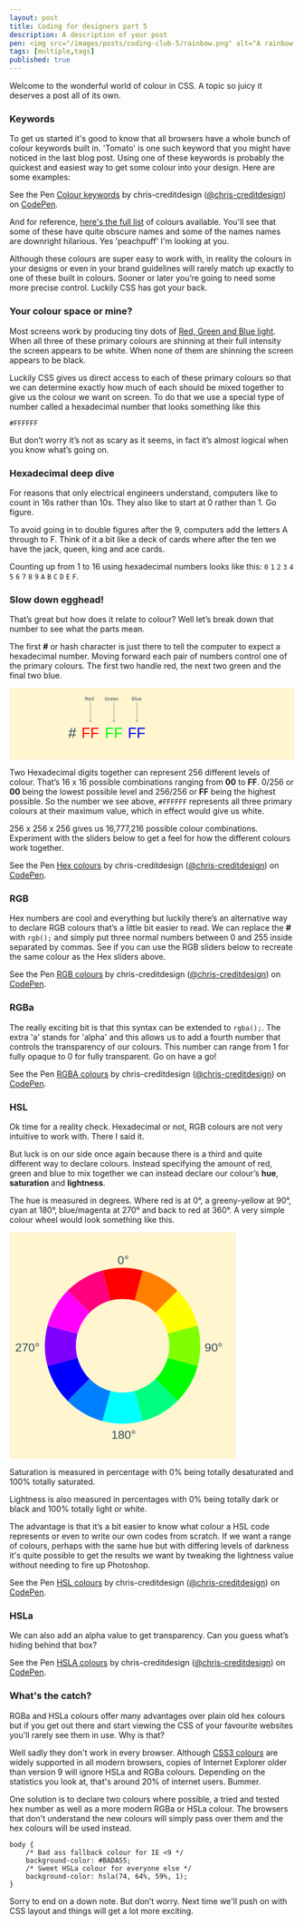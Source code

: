 ```yaml
---
layout: post
title: Coding for designers part 5
description: A description of your post
pen: <img src="/images/posts/coding-club-5/rainbow.png" alt="A rainbow."><p>Let's talk about colour.</p>
tags: [multiple,tags]
published: true
---
```


Welcome to the wonderful world of colour in CSS. A topic so juicy it deserves a post all of its own.

### Keywords

To get us started it's good to know that all browsers have a whole bunch of colour keywords built in. 'Tomato' is one such keyword that you might have noticed in the last blog post. Using one of these keywords is probably the quickest and easiest way to get some colour into your design. Here are some examples:

<p data-height="200" data-theme-id="4773" data-slug-hash="ebdc3bad6289fc97b6394fb068010f40" data-default-tab="result" data-user="chris-creditdesign" class='codepen'>See the Pen <a href='http://codepen.io/chris-creditdesign/pen/ebdc3bad6289fc97b6394fb068010f40/'>Colour keywords</a> by chris-creditdesign (<a href='http://codepen.io/chris-creditdesign'>@chris-creditdesign</a>) on <a href='http://codepen.io'>CodePen</a>.</p>

And for reference, [here's the full list](http://www.w3.org/wiki/CSS/Properties/color/keywords) of colours available. You'll see that some of these have quite obscure names and some of the names names are downright hilarious. Yes 'peachpuff' I'm looking at you.

Although these colours are super easy to work with, in reality the colours in your designs or even in your brand guidelines will rarely match up exactly to one of these built in colours. Sooner or later you’re going to need some more precise control. Luckily CSS has got your back.

### Your colour space or mine?

Most screens work by producing tiny dots of [Red, Green and Blue light](http://en.wikipedia.org/wiki/RGB_color_model#RGB_and_displays). When all three of these primary colours are shinning at their full intensity the screen appears to be white. When none of them are shinning the screen appears to be black. 

Luckily CSS gives us direct access to each of these primary colours so that we can determine exactly how much of each should be mixed together to give us the colour we want on screen. To do that we use a special type of number called a hexadecimal number that looks something like this

	#FFFFFF

But don’t worry it’s not as scary as it seems, in fact it’s almost logical when you know what’s going on. 

### Hexadecimal deep dive

For reasons that only electrical engineers understand, computers like to count in 16s rather than 10s. They also like to start at 0 rather than 1. Go figure.

To avoid going in to double figures after the 9, computers add the letters A through to F. Think of it a bit like a deck of cards where after the ten we have the jack, queen, king and ace cards.

Counting up from 1 to 16 using hexadecimal numbers looks like this: 
<code>0</code>
<code>1</code>
<code>2</code>
<code>3</code>
<code>4</code>
<code>5</code>
<code>6</code>
<code>7</code>
<code>8</code>
<code>9</code>
<code>A</code>
<code>B</code>
<code>C</code>
<code>D</code>
<code>E</code>
<code>F</code>.

### Slow down egghead!

That’s great but how does it relate to colour? Well let’s break down that number to see what the parts mean.

The first **#** or hash character is just there to tell the computer to expect a hexadecimal number. Moving forward each pair of numbers control one of the primary colours. The first two handle red, the next two green and the final two blue.

<svg x="0px" y="0px" viewBox="0 0 800 200"><style>svg {width:100%;max-height:200px}.background-colour{ fill:#FFF5CF;}.text-colour{ fill:#334D5C;}.text-colour-red{ fill:#FF0000;}.text-colour-green{ fill:#00FF00;}.text-colour-blue{ fill:#0000FF;}.text-font{ font-family:'Arial';}.text-large{ font-size:2.9em;}.text-small{ font-size:1em;}.path{ fill:none; stroke:#999; stroke-width:1.5;}.bad { stroke: red; stroke-dasharray: 10,10;}</style><rect class="background-colour" width="800" height="200" /><text x="211" y="35" class="text-colour text-font text-small">Red</text><path d="m 227,40 0,50 l-3,0 l3,6 l3,-6 l-3,0" class="path" /><text x="267" y="35" class="text-colour text-font text-small">Green</text><path d="m 293,40 0,50 l-3,0 l3,6 l3,-6 l-3,0" class="path" /><text x="343" y="35" class="text-colour text-font text-small">Blue</text><path d="m 358,40 0,50 l-3,0 l3,6 l3,-6 l-3,0" class="path" />  <text x="165" y="140" class="text-colour text-font text-large">#</text><text x="202" y="140" class="text-colour-red text-font text-large">FF</text><text x="268" y="140" class="text-colour-green text-font text-large">FF</text><text x="332" y="140" class="text-colour-blue text-font text-large">FF</text></svg>


Two Hexadecimal digits together can represent 256 different levels of colour. That’s 16 x 16 possible combinations ranging from **00** to **FF**. 0/256 or **00** being the lowest possible level and 256/256 or **FF** being the highest possible. So the number we see above, <code>#FFFFFF</code> represents all three primary colours at their maximum value, which in effect would give us white.

256 x 256 x 256 gives us 16,777,216 possible colour combinations. Experiment with the sliders below to get a feel for how the different colours work together.

<p data-height="300" data-theme-id="4774" data-slug-hash="49e2f66c9a5836960920962d41a57885" data-default-tab="result" data-user="chris-creditdesign" class='codepen'>See the Pen <a href='http://codepen.io/chris-creditdesign/pen/49e2f66c9a5836960920962d41a57885/'>Hex colours</a> by chris-creditdesign (<a href='http://codepen.io/chris-creditdesign'>@chris-creditdesign</a>) on <a href='http://codepen.io'>CodePen</a>.</p>

### RGB

Hex numbers are cool and everything but luckily there’s an alternative way to declare RGB colours that’s a little bit easier to read. We can replace the **#** with <code>rgb();</code> and simply put three normal numbers between 0 and 255 inside separated by commas. See if you can use the RGB sliders below to recreate the same colour as the Hex sliders above.

<p data-height="300" data-theme-id="4774" data-slug-hash="e02224bc497861bcc5c0db1400a4deb6" data-default-tab="result" data-user="chris-creditdesign" class='codepen'>See the Pen <a href='http://codepen.io/chris-creditdesign/pen/e02224bc497861bcc5c0db1400a4deb6/'>RGB colours</a> by chris-creditdesign (<a href='http://codepen.io/chris-creditdesign'>@chris-creditdesign</a>) on <a href='http://codepen.io'>CodePen</a>.</p>

### RGBa

The really exciting bit is that this syntax can be extended to <code>rgba();</code>. The extra 'a' stands for 'alpha' and this allows us to add a fourth number that controls the transparency of our colours. This number can range from 1 for fully opaque to 0 for fully transparent. Go on have a go!

<p data-height="300" data-theme-id="4774" data-slug-hash="05c31d77ca1b71844a5306d93f873223" data-default-tab="result" data-user="chris-creditdesign" class='codepen'>See the Pen <a href='http://codepen.io/chris-creditdesign/pen/05c31d77ca1b71844a5306d93f873223/'>RGBA colours</a> by chris-creditdesign (<a href='http://codepen.io/chris-creditdesign'>@chris-creditdesign</a>) on <a href='http://codepen.io'>CodePen</a>.</p>

### HSL

Ok time for a reality check. Hexadecimal or not, RGB colours are not very intuitive to work with. There I said it.

But luck is on our side once again because there is a third and quite different way to declare colours. Instead specifying the amount of red, green and blue to mix together we can instead declare our colour’s **hue**, **saturation** and **lightness**.

The hue is measured in degrees. Where red is at 0&deg;, a greeny-yellow at 90&deg;, cyan at 180&deg;, blue/magenta at 270&deg; and back to red at 360&deg;. A very simple colour wheel would look something like this.

<svg class="colourWheel" x="0px" y="0px" viewBox="0 0 400 400"><style>svg.colourWheel {max-width:400px;max-height:400px}.background-colour{fill:#FFF5CF;}.text-colour{fill:#334D5C;}.text-font{font-family:'Arial';}.text{font-size:1.5em;}</style><rect class="background-colour" width="400" height="400" /><text x="191" y="56" class="text-colour text-font text">0&deg;</text><text x="345" y="210" class="text-colour text-font text">90&deg;</text><text x="180" y="364" class="text-colour text-font text">180&deg;</text><text x="10" y="210" class="text-colour text-font text">270&deg;</text><g><path fill="hsl(30,100%,50%)" d="M258.3,141.7l38.9-38.9l0,0c-16.5-16.5-37.5-29.1-61.7-35.6l-14.2,53.1 C235.9,124.2,248.4,131.7,258.3,141.7L258.3,141.7z"/><path fill="hsl(210,100%,50%)" d="M102.8,297.2c16.5,16.5,37.5,29.1,61.7,35.6l14.2-53.1c-14.5-3.9-27.1-11.4-37-21.3h0L102.8,297.2 L102.8,297.2z"/><path fill="hsl(60,100%,50%)" d="M279.7,178.6L279.7,178.6l53.1-14.2l0,0c-6-22.6-17.9-43.9-35.6-61.6l-38.9,38.9 C269,152.3,276.1,165.1,279.7,178.6L279.7,178.6z"/><path fill="hsl(240,100%,50%)" d="M67.2,235.6c6,22.6,17.9,43.9,35.6,61.6l38.9-38.9c-10.6-10.6-17.7-23.4-21.4-37l0,0L67.2,235.6L67.2,235.6 z"/><path fill="hsl(90,100%,50%)" d="M279.7,221.4l53.1,14.2l0,0c6.1-22.6,6.5-47,0-71.2l-53.1,14.2C283.6,193.2,283.3,207.8,279.7,221.4 L279.7,221.4z"/><path fill="hsl(270,100%,50%)" d="M67.2,164.4c-6.1,22.6-6.5,47,0,71.2l53.1-14.2c-3.9-14.5-3.7-29.2,0-42.7l0,0L67.2,164.4L67.2,164.4z"/><path fill="hsl(120,100%,50%)" d="M258.3,258.3l38.9,38.9l0,0c16.5-16.5,29.1-37.5,35.6-61.7l-53.1-14.2C275.8,235.9,268.3,248.4,258.3,258.3 L258.3,258.3z"/><path fill="hsl(300,100%,50%)" d="M102.8,102.8c-16.5,16.5-29.1,37.5-35.6,61.7l53.1,14.2c3.9-14.5,11.4-27.1,21.3-37l0,0L102.8,102.8 L102.8,102.8z"/><path fill="hsl(150,100%,50%)" d="M221.4,279.7l14.2,53.1l0,0c22.6-6,43.9-17.9,61.6-35.6l-38.9-38.9C247.7,269,234.9,276.1,221.4,279.7 L221.4,279.7z"/><path fill="hsl(330,100%,50%)" d="M164.4,67.2c-22.6,6-43.9,17.9-61.6,35.6l38.9,38.9c10.6-10.6,23.4-17.8,37-21.4v0L164.4,67.2L164.4,67.2z" /><path fill="hsl(180,100%,50%)" d="M178.6,279.7l-14.2,53.1l0,0c22.6,6.1,47,6.5,71.2,0l-14.2-53.1C206.8,283.6,192.2,283.3,178.6,279.7 L178.6,279.7z"/><path fill="hsl(0,100%,50%)" d="M235.6,67.2c-22.6-6.1-47-6.5-71.2,0l14.2,53.1c14.5-3.9,29.2-3.7,42.7,0l0,0L235.6,67.2L235.6,67.2z"/></g></svg>

Saturation is measured in percentage with 0&#37; being totally desaturated and 100&#37; totally saturated.

Lightness is also measured in percentages with 0&#37; being totally dark or black and 100&#37; totally light or white.

The advantage is that it’s a bit easier to know what colour a HSL code represents or even to write our own codes from scratch. If we want a range of colours, perhaps with the same hue but with differing levels of darkness it's quite possible to get the results we want by tweaking the lightness value without needing to fire up Photoshop.

<p data-height="300" data-theme-id="4774" data-slug-hash="ed622b8f158d4b0e612d73973dde0b27" data-default-tab="result" data-user="chris-creditdesign" class='codepen'>See the Pen <a href='http://codepen.io/chris-creditdesign/pen/ed622b8f158d4b0e612d73973dde0b27/'>HSL colours</a> by chris-creditdesign (<a href='http://codepen.io/chris-creditdesign'>@chris-creditdesign</a>) on <a href='http://codepen.io'>CodePen</a>.</p>

### HSLa

We can also add an alpha value to get transparency. Can you guess what’s hiding behind that box?

<p data-height="300" data-theme-id="4774" data-slug-hash="e51da2e73187cbe759802bed3edf9604" data-default-tab="result" data-user="chris-creditdesign" class='codepen'>See the Pen <a href='http://codepen.io/chris-creditdesign/pen/e51da2e73187cbe759802bed3edf9604/'>HSLA colours</a> by chris-creditdesign (<a href='http://codepen.io/chris-creditdesign'>@chris-creditdesign</a>) on <a href='http://codepen.io'>CodePen</a>.</p>

### What's the catch?

RGBa and HSLa colours offer many advantages over plain old hex colours but if you get out there and start viewing the CSS of your favourite websites you'll rarely see them in use. Why is that?

Well sadly they don't work in every browser. Although [CSS3 colours](http://caniuse.com/#feat=css3-colors) are widely supported in all modern browsers, copies of Internet Explorer older than version 9 will ignore HSLa and RGBa colours. Depending on the statistics you look at, that's around 20% of internet users. Bummer.

One solution is to declare two colours where possible, a tried and tested hex number as well as a more modern RGBa or HSLa colour. The browsers that don't understand the new colours will simply pass over them and the hex colours will be used instead.

	body { 
		/* Bad ass fallback colour for IE <9 */
		background-color: #BADA55;
		/* Sweet HSLa colour for everyone else */
		background-color: hsla(74, 64%, 59%, 1); 
	}

Sorry to end on a down note. But don’t worry. Next time we'll push on with CSS layout and things will get a lot more exciting.
